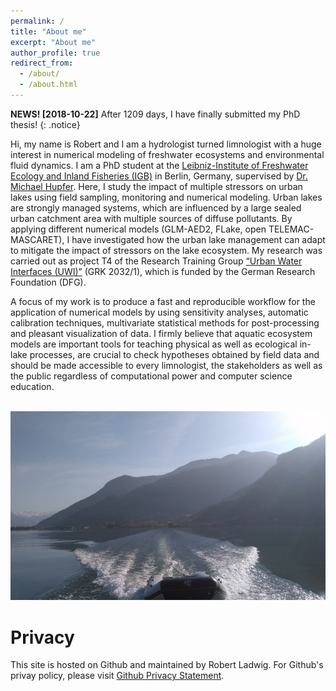 ```yaml
---
permalink: /
title: "About me"
excerpt: "About me"
author_profile: true
redirect_from: 
  - /about/
  - /about.html
---
```


**NEWS! [2018-10-22]** After 1209 days, I have finally submitted my PhD thesis!
{: .notice}

Hi, my name is Robert and I am a hydrologist turned limnologist with a huge interest in numerical modeling of freshwater ecosystems and environmental fluid dynamics. I am a PhD student at the [Leibniz-Institute of Freshwater Ecology and Inland Fisheries (IGB)](https://www.igb-berlin.de/en) in Berlin, Germany, supervised by [Dr. Michael Hupfer](https://www.igb-berlin.de/en/hupfer). Here, I study the impact of multiple stressors on urban lakes using field sampling, monitoring and numerical modeling. Urban lakes are strongly managed systems, which are influenced by a large sealed urban catchment area with multiple sources of diffuse pollutants. By applying different numerical models (GLM-AED2, FLake, open TELEMAC-MASCARET), I have investigated how the urban lake management can adapt to mitigate the impact of stressors on the lake ecosystem. My research was carried out as project T4 of the Research Training Group [“Urban Water Interfaces (UWI)”](https://www.uwi.tu-berlin.de/menue/urban_water_interfaces/) (GRK 2032/1), which is funded by the German Research Foundation (DFG). 

A focus of my work is to produce a fast and reproducible workflow for the application of numerical models by using sensitivity analyses, automatic calibration techniques, multivariate statistical methods for post-processing and pleasant visualization of data. I firmly believe that aquatic ecosystem models are important tools for teaching physical as well as ecological in-lake processes, are crucial to check hypotheses obtained by field data and should be made accessible to every limnologist, the stakeholders as well as the public regardless of computational power and computer science education. 

<br/><img src='/images/about.png'>

Privacy
======
This site is hosted on Github and maintained by Robert Ladwig. For Github's privay policy, please visit [Github Privacy Statement](https://help.github.com/articles/github-privacy-statement/).
